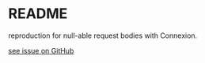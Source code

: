 # README

reproduction for null-able request bodies with Connexion.

[see issue on GitHub](https://github.com/spec-first/connexion/issues/1317)
